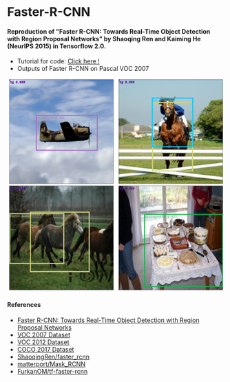 # Faster-R-CNN

#### Reproduction of "Faster R-CNN: Towards Real-Time Object Detection with Region Proposal Networks" by Shaoqing Ren and Kaiming He (NeurIPS 2015) in Tensorflow 2.0.

- Tutorial for code: [Click here !](https://nbviewer.org/gist/wonhyung64/3d26db7ac8af3049222ca3a01cf41c2f)
- Outputs of Faster R-CNN on Pascal VOC 2007

![Faster R-CNN on Pascal VOC 2007](https://github.com/wonhyung64/Faster-R-CNN/blob/main/ex/ex_voc07.png "outputs")

#### References

- [Faster R-CNN: Towards Real-Time Object Detection with Region Proposal Networks](https://proceedings.neurips.cc/paper/2015/file/14bfa6bb14875e45bba028a21ed38046-Paper.pdf)
- [VOC 2007 Dataset](http://www.pascal-network.org/challenges/VOC/voc2007/workshop/index.html)
- [VOC 2012 Dataset](http://www.pascal-network.org/challenges/VOC/voc2012/workshop/index.html)
- [COCO 2017 Dataset](https://cocodataset.org/#home)
- [ShaoqingRen/faster_rcnn](https://github.com/ShaoqingRen/faster_rcnn)
- [matterport/Mask_RCNN](https://github.com/matterport/Mask_RCNN)
- [FurkanOM/tf-faster-rcnn](https://github.com/FurkanOM/tf-faster-rcnn)